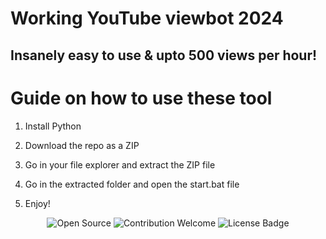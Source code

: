 # Working YouTube viewbot 2024

## Insanely easy to use & upto 500 views per hour!
 
# Guide on how to use these tool

1. Install Python

2. Download the repo as a ZIP

3. Go in your file explorer and extract the ZIP file

4. Go in the extracted folder and open the start.bat file

5. Enjoy!

<p align="center">
  <img src="https://badges.frapsoft.com/os/v1/open-source.svg?v=103" alt="Open Source">
  <img src="https://img.shields.io/badge/contributions-welcome-brightgreen.svg?style=flat" alt="Contribution Welcome">
  <img src="https://img.shields.io/badge/License-GPLv3-blue.svg" alt="License Badge">
</p>